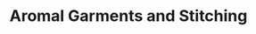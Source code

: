 ---
title: "Aromal Garments and Stitching"
url: /kollam/aromal-garments-and-stitching/
shop: Schneiderei
---